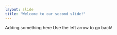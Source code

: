 ```yaml
---
layout: slide
title: "Welcome to our second slide!"
---
```

Adding something here
Use the left arrow to go back!
